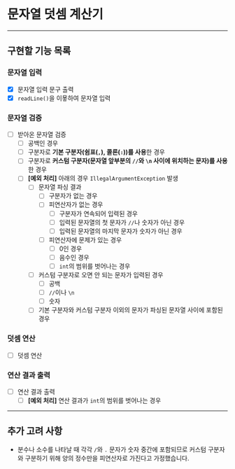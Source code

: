 # 문자열 덧셈 계산기

---

## 구현할 기능 목록

### 문자열 입력

- [X] 문자열 입력 문구 출력
- [X] `readLine()`을 이욯하여 문자열 입력

### 문자열 검증

- [ ] 받아온 문자열 검증
    - [ ] 공백인 경우
    - [ ] 구분자로 **기본 구분자(쉼표(`,`), 콜론(`:`))를 사용**한 경우
    - [ ] 구분자로 **커스텀 구분자(문자열 앞부분의 `//`와 `\n` 사이에 위치하는 문자)를 사용**한 경우
    - [ ] **[예외 처리]** 아래의 경우 `IllegalArgumentException` 발생
        - [ ] 문자열 파싱 결과
            - [ ] 구분자가 없는 경우
            - [ ] 피연산자가 없는 경우
                - [ ] 구분자가 연속되어 입력된 경우
                - [ ] 입력된 문자열의 첫 문자가 `//`나 숫자가 아닌 경우
                - [ ] 입력된 문자열의 마지막 문자가 숫자가 아닌 경우
            - [ ] 피연산자에 문제가 있는 경우
                - [ ] 0인 경우
                - [ ] 음수인 경우
                - [ ] `int`의 범위를 벗어나는 경우
        - [ ] 커스텀 구분자로 오면 안 되는 문자가 입력된 경우
            - [ ] 공백
            - [ ] `//`이나 `\n`
            - [ ] 숫자
        - [ ] 기본 구분자와 커스텀 구분자 이외의 문자가 파싱된 문자열 사이에 포함된 경우

### 덧셈 연산

- [ ] 덧셈 연산

### 연산 결과 출력

- [ ] 연산 결과 출력
    - [ ] **[예외 처리]** 연산 결과가 `int`의 범위를 벗어나는 경우

---

## 추가 고려 사항

- 분수나 소수를 나타날 때 각각 `/`와 `.` 문자가 숫자 중간에 포함되므로 커스텀 구분자와 구분하기 위해 양의 정수만을 피연산자로 가진다고 가정했습니다.

